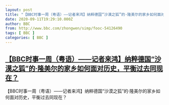 ```yaml
---
layout: post
title: "【BBC时事一周（粤语）——记者来鸿】纳粹德国“沙漠之狐”的·隆美尔的家乡如何面对历史，平衡过去同现在？"
date: 2020-09-11T19:29:10.000Z
author: BBC
from: http://www.bbc.com/zhongwen/simp/fooc-54126490
tags: [ BBC ]
categories: [ BBC ]
---
```

<!--1599852550000-->
[【BBC时事一周（粤语）——记者来鸿】纳粹德国“沙漠之狐”的·隆美尔的家乡如何面对历史，平衡过去同现在？](http://www.bbc.com/zhongwen/simp/fooc-54126490)
------

<div>
【BBC时事一周（粤语）——记者来鸿】纳粹德国“沙漠之狐”的·隆美尔的家乡如何面对历史，平衡过去同现在？
</div>
